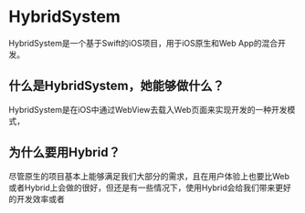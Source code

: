 # HybridSystem

HybridSystem是一个基于Swift的iOS项目，用于iOS原生和Web App的混合开发。

## 什么是HybridSystem，她能够做什么？
HybridSystem是在iOS中通过WebView去载入Web页面来实现开发的一种开发模式，

## 为什么要用Hybrid？
尽管原生的项目基本上能够满足我们大部分的需求，且在用户体验上也要比Web或者Hybrid上会做的很好，但还是有一些情况下，使用Hybrid会给我们带来更好的开发效率或者